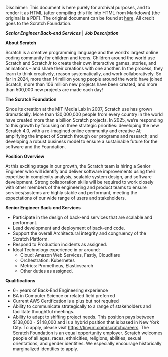 Disclaimer: This document is here purely for archival purposes, and to render it as HTML (after compiling this file into HTML from Markdown) (the original is a PDF). The original document can be found at [here](https://static1.squarespace.com/static/59371b611e5b6cbaaa211ff9/t/67211c6ce386eb15e68bc5bb/1730223212541/Senior+Back-End+Engineer.pdf). All credit goes to the Scratch Foundation.

**_Senior Engineer Back-end Services_** \| **_Job Description_**

**About Scratch**

Scratch is a creative programming language and the world’s largest online coding community for
children and teens. Children around the world use Scratch and ScratchJr to create their own
interactive games, stories, and animations – and share their creations with one another. In the
process, they learn to think creatively, reason systematically, and work collaboratively. So far in 2024,
more than 14 million young people around the world have joined Scratch, more than 106 million new
projects have been created, and more than 500,000 new projects are made each day!

**The Scratch Foundation**

Since its creation at the MIT Media Lab in 2007, Scratch use has grown dramatically. More than
130,000,000 people from every country in the world have created more than a billion Scratch
projects. In 2025, we’re responding to this growth by focusing on three strategic priorities: developing
the new Scratch 4.0, with a re-imagined online community and creative AI; amplifying the impact of
Scratch through our programs and research; and developing a robust business model to ensure a
sustainable future for the software and the Foundation.

**Position Overview**

At this exciting stage in our growth, the Scratch team is hiring a Senior Engineer who will identify and
deliver software improvements using their expertise in complexity analysis, scalable system design,
and software development. Strong collaboration skills will be required to work closely with other
members of the engineering and product teams to ensure services/systems are highly stable and
performant, meeting the expectations of our wide range of users and stakeholders.

**Senior Engineer Back-end Services**

- Participate in the design of back-end services that are scalable and performant.
- Lead development and deployment of back-end code.
- Support the overall Architectural integrity and congruency of the Scratch Platform.
- Respond to Production incidents as assigned.
- Ideal Technology experience in or around:
  - Cloud: Amazon Web Services, Fastly, Cloudflare
  - Orchestration: Kubernetes
  - Metrics: Prometheus, Elasticsearch
  - Other duties as assigned.

**Qualifications**

- 6+ years of Back-End Engineering experience
- BA in Computer Science or related field preferred
- Current AWS Certification is a plus but not required
- Ability to communicate strategically to a range of stakeholders and facilitate thoughtful meetings.
- Ability to adapt to shifting project needs.
This position pays between $138,000 - $148,000 and is a hybrid position that is based in New York
City. To apply, please visit https://tinyurl.com/scratchcareers.
The Scratch Foundation is an equal opportunity employer. Scratch welcomes people of all ages,
races, ethnicities, religions, abilities, sexual orientations, and gender identities. We especially
encourage historically marginalized identities to apply.
